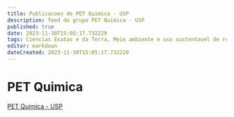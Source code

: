 ```yaml
---
title: Publicacoes de PET Quimica - USP 
description: feed do grupo PET Quimica - USP
published: true
date: 2023-11-30T15:05:17.732229
tags: Ciencias Exatas e da Terra, Meio ambiente e uso sustentavel de recursos naturais
editor: markdown
dateCreated: 2023-11-30T15:05:17.732229
---
```


# PET Quimica
[PET Quimica - USP](/grupo/188PETQuimicaUSP)